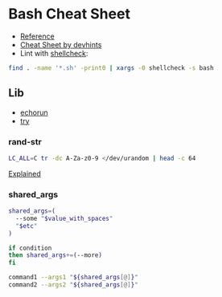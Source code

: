 # Bash Cheat Sheet

* [Reference](https://www.gnu.org/software/bash/manual/bash.html)
* [Cheat Sheet by devhints](https://devhints.io/bash)
* Lint with [shellcheck](https://www.shellcheck.net/):
```bash
find . -name '*.sh' -print0 | xargs -0 shellcheck -s bash
```

## Lib

* [echorun](echorun)
* [try](try)

### rand-str

```bash
LC_ALL=C tr -dc A-Za-z0-9 </dev/urandom | head -c 64
```

[Explained](https://stackoverflow.com/a/62087619)

### shared_args

```bash
shared_args=(
  --some "$value_with_spaces"
  "$etc"
)

if condition
then shared_args+=(--more)
fi

command1 --args1 "${shared_args[@]}"
command2 --args2 "${shared_args[@]}"
```
